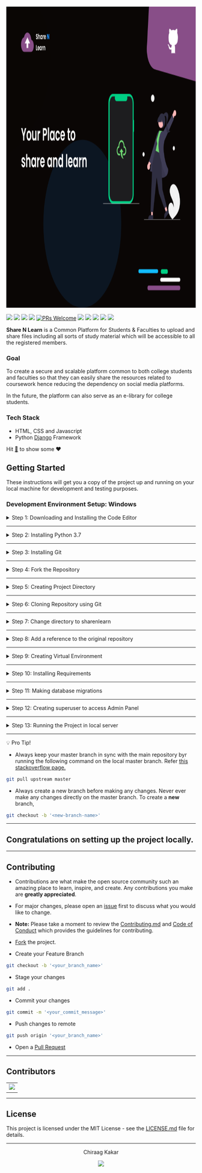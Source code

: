 <!-- Banner -->

<a href="https://github.com/chiraag-kakar/sharenlearn/" title="ShareNLearn"><img src="./banner.svg" width="1000" height="800" style="max-width=100%;"></a>

<!-- Status -->

[![](https://img.shields.io/github/license/chiraag-kakar/sharenlearn?style=for-the-badge)]()
[![](https://img.shields.io/tokei/lines/github/chiraag-kakar/sharenlearn?label=Lines%20of%20Code&style=for-the-badge)]()
[![](https://img.shields.io/github/issues-raw/chiraag-kakar/sharenlearn?color=orange&style=for-the-badge)]()
[![](https://img.shields.io/github/issues-closed/chiraag-kakar/sharenlearn?style=for-the-badge)]()
[![PRs Welcome](https://img.shields.io/badge/PRs-welcome-brightgreen.svg?style=for-the-badge)](https://github.com/chiraag-kakar/sharenlearn/pulls)
[![](https://img.shields.io/github/issues-pr-closed-raw/chiraag-kakar/sharenlearn?style=for-the-badge)]()
[![](https://img.shields.io/github/issues-pr/chiraag-kakar/sharenlearn?style=for-the-badge)]()
[![](https://img.shields.io/github/forks/chiraag-kakar/sharenlearn?style=for-the-badge)]()
[![](https://img.shields.io/github/stars/chiraag-kakar/sharenlearn?style=for-the-badge)]()
[![](https://img.shields.io/website?style=for-the-badge&url=https://sharenlearn.herokuapp.com)](https://sharenlearn.herokuapp.com)

**Share N Learn** is a Common Platform for Students & Faculties to upload and share files including all sorts of study material which will be accessible to all the registered members.

### Goal

To create a secure and scalable platform common to both college students and faculties so that they can easily share the resources related to coursework hence reducing the dependency on social media platforms.

In the future, the platform can also serve as an e-library for college students.

### Tech Stack

- HTML, CSS and Javascript
- Python <a href="https://docs.djangoproject.com/en/3.1/">Django</a> Framework

Hit <a href="#" title="Star ShareNLearn" target="_self">:star2:</a> to show some :heart:

## Getting Started

These instructions will get you a copy of the project up and running on your local machine for development and testing purposes.

### Development Environment Setup: Windows

<details>
<summary>
Step 1: Downloading and Installing the Code Editor
</summary>
<br>
You can install any one of the following code editors.
<br><br>
<ul>
<li><a href="https://code.visualstudio.com/">Visual Studio Code</a></li>
<li><a href="https://www.sublimetext.com/3">Sublime Text 3</a></li>
<li><a href="https://atom.io/">Atom</a></li>
</details>

---

<details>
<summary>
Step 2: Installing Python 3.7
</summary>
<br>
Download <a href="https://www.python.org/downloads/">Python 3.7 or higher</a>
<br><br>
<ul>
<li>Download the Windows x86-64 executable installer for the 64-bit version of Windows</li>
<li>Download the Windows x86 executable installer for the 32-bit version of Windows.</li>
<li>Make sure to check '<b>Add Python 3.7 to Path</b>' in the setup window of the Installer.</li>
</ul>

Verify the installation from the command prompt (Terminal) using the following command,

```bash
python --version
```

Installed version of python will be printed.
</details>

---

<details>
<summary>
Step 3: Installing Git
</summary>
<br>
Download <a href="https://git-scm.com/downloads">Git</a>
</details>

---

<details>
<summary>
Step 4: Fork the Repository
</summary>
<br>
Click on <a href="#" target="_self"><img src="https://user-images.githubusercontent.com/63921263/110382285-b07bba80-8080-11eb-8407-d354849c1753.png" width="16"></img></a> to fork <a href="https://github.com/chiraag-kakar/sharenlearn">this</a> repsository
</details>

---

<details>
<summary>
Step 5: Creating Project Directory
</summary>
<br>
Note: We're creating project directory on the desktop for easy and fast access.
<br><br>

```bash
cd desktop

mkdir myprojects

cd myprojects
```
</details>

---

<details>
<summary>
Step 6: Cloning Repository using Git
</summary>
<br>

```bash
git clone https://github.com/'<your-github-username>'/sharenlearn.git
```
</details>

---

<details>
<summary>
Step 7: Change directory to sharenlearn
</summary>
<br>

```bash
cd sharenlearn
```
</details>

---

<details>
<summary>
Step 8: Add a reference to the original repository
</summary>
<br>

```bash
git remote add upstream https://github.com/chiraag-kakar/sharenlearn.git
```
</details>

---

<details>
<summary>
Step 9: Creating Virtual Environment
</summary>
<br>
Install virtualenv
<br><br>

```bash
pip3 install virtualenv
```

Creating Virtual Environment named `myvenv`

```bash
virtualenv myvenv -p python3.7
```

To Activate `myvenv`

```bash
myvenv\Scripts\activate
```

To deactivate `myvenv`

```bash
deactivate
```
</details>

---

<details>
<summary>
Step 10: Installing Requirements
</summary>
<br>
Note: Before installing requirements, Make sure Virtual Environment is activated.
<br><br>

```bash
pip install -r requirements.txt
```
</details>

---

<details>
<summary>
Step 11: Making database migrations
</summary>
<br>

```bash
python manage.py makemigrations
python manage.py migrate
```
</details>

---

<details>
<summary>
Step 12: Creating superuser to access Admin Panel
</summary>
<br>

```bash
python manage.py createsuperuser
```
</details>

---

<details>
<summary>
Step 13: Running the Project in local server
</summary>
<br>
<b>Note:</b> Before running the project in local server, Make sure you activate the Virtual Environment.
<br><br>

```bash
python manage.py runserver
```
</details>

---

:bulb: Pro Tip!

* Always keep your master branch in sync with the main repository byr running the following command on the local master branch. Refer <a href="https://stackoverflow.com/questions/7244321/how-do-i-update-or-sync-a-forked-repository-on-github#:~:text=git%20remote%20add%20upstream%20https://github.com/whoever/whatever.git">this stackoverflow page.</a>

```bash
git pull upstream master
```

* Always create a new branch before making any changes. Never ever make any changes directly on the master branch. To create a **new** branch,

```bash
git checkout -b '<new-branch-name>'
```

---

## Congratulations on setting up the project locally.

---

## Contributing

* Contributions are what make the open source community such an amazing place to learn, inspire, and create. Any contributions you make are **greatly appreciated**.

* For major changes, please open an <a href="https://github.com/chiraag-kakar/sharenlearn/issues">issue</a> first to discuss what you would like to change.

* **Note:** Please take a moment to review the <a href="https://github.com/chiraag-kakar/sharenlearn/blob/master/Contributing.md">Contributing.md</a> and <a href="https://github.com/chiraag-kakar/sharenlearn/blob/master/code_of_conduct.md">Code of Conduct</a> which provides the guidelines for contributing.

* <a href="#" target="_self">Fork</a> the project.
* Create your Feature Branch
```bash
git checkout -b '<your_branch_name>'
```
* Stage your changes
```bash
git add .
```
* Commit your changes
```bash
git commit -m '<your_commit_message>'
```
* Push changes to remote
```bash
git push origin '<your_branch_name>'
```
* Open a <a href="https://github.com/chiraag-kakar/sharenlearn/pulls">Pull Request</a>

---

## Contributors
<table>
  <tr>
    <td>
	  <a href="https://github.com/chiraag-kakar/sharenlearn/graphs/contributors">
        <img src="https://contrib.rocks/image?repo=chiraag-kakar/sharenlearn" />
      </a>
    </td>
  </tr>
</table>

---

## License

This project is licensed under the MIT License - see the <a href="https://github.com/chiraag-kakar/sharenlearn/blob/master/LICENSE">LICENSE.md</a> file for details.

---

<p align="center">Chiraag Kakar</p>
<p align="center">
<a href="https://github.com/chiraag-kakar/">
<img src="https://user-images.githubusercontent.com/58631762/120077716-60cded80-c0c9-11eb-983d-80dfa5862d8a.png" width="19">
</a>
</p>
